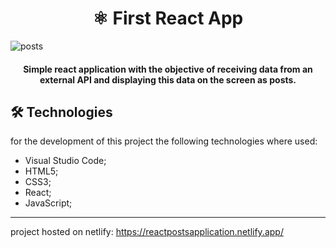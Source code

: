 <h1 align="center">
⚛️ First React App
</h1>

![posts](https://user-images.githubusercontent.com/70277574/142622320-f7a77cb4-b5ab-4fde-ad28-b6160b407db2.png)

<h4 align="center">
  Simple react application with the objective of receiving data from an external API and displaying this data on the screen as posts.
</h4>

## 🛠 Technologies
for the development of this project the following technologies where used:
- Visual Studio Code;
- HTML5;
- CSS3;
- React;
- JavaScript;
---

project hosted on netlify:
https://reactpostsapplication.netlify.app/
